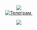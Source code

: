 <div id="header" align="center">
  <img src="https://media.tenor.com/x1QOy0SBJW8AAAAi/toby-fox.gif"/>
</div>
<div id="badges" align="center">
  <a href="https://t.me/loodriver">
    <img src="https://img.shields.io/badge/Telegram-darkred?style=for-the-badge&logo=telegram&logoColor=white" alt="Телеграм"/>
    <img src="https://komarev.com/ghpvc/?username=LooDriver&style=flat-square&color=blue" alt=""/>
  </a>
</div>
<p align="center">
  <a href="https://github.com/anuraghazra/github-readme-stats"><img src="https://github-readme-stats.vercel.app/api/top-langs/?&username=LooDriver&langs_count=1&layout=compact&theme=dark&border=hide"/></a>
